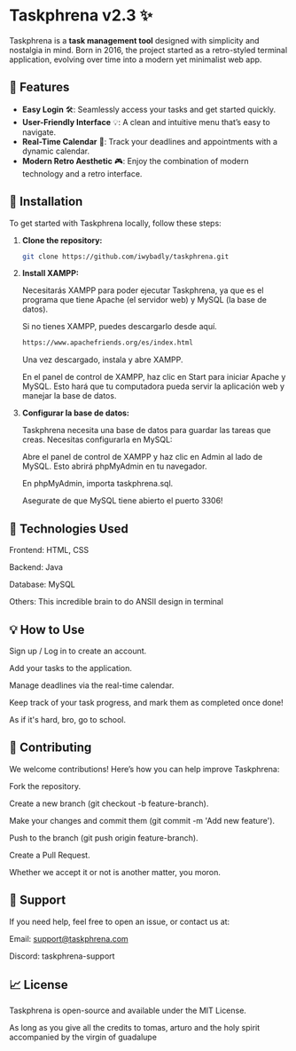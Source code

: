 # Taskphrena v2.3 ✨

Taskphrena is a **task management tool** designed with simplicity and nostalgia in mind. Born in 2016, the project started as a retro-styled terminal application, evolving over time into a modern yet minimalist web app.

## 📜 Features

- **Easy Login** 🛠️: Seamlessly access your tasks and get started quickly.
- **User-Friendly Interface** 💡: A clean and intuitive menu that’s easy to navigate.
- **Real-Time Calendar** 📅: Track your deadlines and appointments with a dynamic calendar.
- **Modern Retro Aesthetic** 🎮: Enjoy the combination of modern technology and a retro interface.

## 🚀 Installation

To get started with Taskphrena locally, follow these steps:

1. **Clone the repository:**
   ```bash
   git clone https://github.com/iwybadly/taskphrena.git
   ```

2. **Install XAMPP:**

    Necesitarás XAMPP para poder ejecutar Taskphrena, ya que es el programa que tiene Apache (el servidor web) y MySQL (la base de datos).

    Si no tienes XAMPP, puedes descargarlo desde aquí.
    ```bash
    https://www.apachefriends.org/es/index.html
    ```
    Una vez descargado, instala y abre XAMPP.

    En el panel de control de XAMPP, haz clic en Start para iniciar Apache y MySQL. Esto hará que tu computadora pueda servir la aplicación web y manejar la base de datos.

3. **Configurar la base de datos:**

    Taskphrena necesita una base de datos para guardar las tareas que creas. Necesitas configurarla en MySQL:

    Abre el panel de control de XAMPP y haz clic en Admin al lado de MySQL. Esto abrirá phpMyAdmin en tu navegador.

    En phpMyAdmin, importa taskphrena.sql.

    Asegurate de que MySQL tiene abierto el puerto 3306!


## 🎨 Technologies Used

Frontend: HTML, CSS

Backend: Java

Database: MySQL

Others: This incredible brain to do ANSII design in terminal

## 💡 How to Use

Sign up / Log in to create an account.

Add your tasks to the application.

Manage deadlines via the real-time calendar.

Keep track of your task progress, and mark them as completed once done!

As if it's hard, bro, go to school.

## 🌱 Contributing

We welcome contributions! Here’s how you can help improve Taskphrena:

Fork the repository.

Create a new branch (git checkout -b feature-branch).

Make your changes and commit them (git commit -m 'Add new feature').

Push to the branch (git push origin feature-branch).

Create a Pull Request.

Whether we accept it or not is another matter, you moron.

## 💬 Support
If you need help, feel free to open an issue, or contact us at:

Email: support@taskphrena.com

Discord: taskphrena-support

## 📈 License
Taskphrena is open-source and available under the MIT License.

As long as you give all the credits to tomas, arturo and the holy spirit accompanied by the virgin of guadalupe